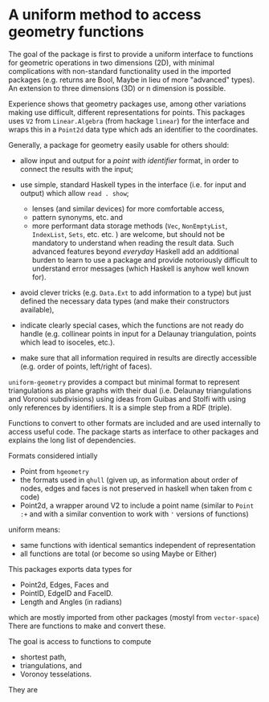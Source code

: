 # A uniform method to access geometry functions

The goal of the package is first to provide a uniform interface to 
functions for geometric operations in two dimensions (2D), with minimal complications with non-standard functionality used in the imported packages (e.g. returns are Bool, Maybe in lieu of more "advanced" types).
An extension to three dimensions (3D) or n dimension is possible.

Experience shows that geometry packages use, among other variations making use difficult,  different representations for points. This packages uses `V2` from `Linear.Algebra` (from hackage `linear`) for the interface and wraps this in a `Point2d` data type which ads an identifier to the coordinates.

Generally, a package for geometry easily usable for others should:

- allow input and output for a _point with identifier_ format, in order to connect the results with the input;
- use simple, standard Haskell types in the interface (i.e. for input and output) which allow `read . show`; 
    - lenses (and similar devices) for more comfortable access, 
    - pattern synonyms, etc. and 
    - more performant data storage methods (`Vec`, `NonEmptyList`, `IndexList`, `Sets`, etc. etc. ) 
    are welcome, but should not be mandatory to understand when reading the result data. Such advanced features beyond _everyday_ Haskell add an additional burden to learn to use a package and provide notoriously difficult to understand error messages (which Haskell is anyhow well known for). 
- avoid clever tricks (e.g. `Data.Ext` to add information to a type) but just defined the necessary data types (and make their constructors available),

- indicate clearly special cases, which the functions are not ready do handle (e.g. collinear points in input for a Delaunay triangulation, points which lead to isoceles, etc.).

- make sure that all information required in results are directly accessible (e.g. order of points, left/right of faces). 

`uniform-geometry` provides a compact but minimal format to represent triangulations as plane graphs with their dual (i.e. Delaunay triangulations and Voronoi subdivisions) using ideas from Guibas and Stolfi with using only references by identifiers. It is a simple step from a RDF (triple). 

Functions to convert to other formats are included and are used internally to access useful code. The package starts as interface to other packages and explains the long list of dependencies. 

Formats considered intially
- Point from `hgeometry` 
- the formats used in `qhull` (given up, as information about order of nodes, edges and faces is not preserved in haskell when taken from c code)
- Point2d, a wrapper around V2 to include a point name (similar to `Point :+` and with a similar convention to work with `'` versions of functions)



uniform means:
- same functions with identical semantics independent of representation
- all functions are total (or become so using Maybe or Either)

This packages exports data types for 
- Point2d, Edges, Faces and 
- PointID, EdgeID and FaceID.
- Length and Angles (in radians)

which are mostly imported from other packages (mostyl from `vector-space`)
There are functions to make and convert these.

The goal is access to functions to compute
- shortest path,
- triangulations, and 
- Voronoy tesselations. 

They are 

